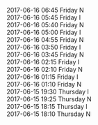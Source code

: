 2017-06-16 06:45 Friday  N  
2017-06-16 05:45 Friday  I  
2017-06-16 05:40 Friday  N  
2017-06-16 05:00 Friday  I  
2017-06-16 04:55 Friday  N  
2017-06-16 03:50 Friday  I  
2017-06-16 03:45 Friday  N  
2017-06-16 02:15 Friday  I  
2017-06-16 02:10 Friday  N  
2017-06-16 01:15 Friday  I  
2017-06-16 01:10 Friday  N  
2017-06-15 19:30 Thursday  I  
2017-06-15 19:25 Thursday  N  
2017-06-15 18:15 Thursday  I  
2017-06-15 18:10 Thursday  N  
